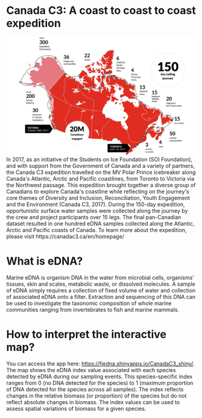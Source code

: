 # Canada C3: A coast to coast to coast expedition
<picture>
 <source media="(prefers-color-scheme: dark)" srcset="YOUR-DARKMODE-IMAGE">
 <source media="(prefers-color-scheme: light)" srcset="YOUR-LIGHTMODE-IMAGE">
 <img alt="YOUR-ALT-TEXT" src="www/landing-map.jpg">
</picture>
In 2017, as an initiative of the Students on Ice Foundation (SOI Foundation), and with support from the Government of Canada and a variety of partners, the Canada C3 expedition travelled on the MV Polar Prince icebreaker along Canada's Atlantic, Arctic and Pacific coastlines, from Toronto to Victoria via the Northwest passage. This expedition brought together a diverse group of Canadians to explore Canada's coastline while reflecting on the journey's core themes of Diversity and Inclusion, Reconciliation, Youth Engagement and the Environment (Canada C3, 2017). During the 150-day expedition, opportunistic surface water samples were collected along the journey by the crew and project participants over 15 legs. The final pan-Canadian dataset resulted in one hundred eDNA samples collected along the Atlantic, Arctic and Pacific coasts of Canada. To learn more about the expedition, please visit https://canadac3.ca/en/homepage/

# What is eDNA?
Marine eDNA is organism DNA in the water from microbial cells, organisms' tissues, skin and scales, metabolic waste, or dissolved molecules. A sample of eDNA simply requires a collection of fixed volume of water and collection of associated eDNA onto a filter. Extraction and sequencing of this DNA can be used to investigate the taxonomic composition of whole marine communities ranging from invertebrates to fish and marine mammals.

# How to interpret the interactive map?
You can access the app here: https://fjedna.shinyapps.io/CanadaC3_shiny/. The map shows the eDNA index value associated with each species detected by eDNA during our sampling events. This species-specific index ranges from 0 (no DNA detected for the species) to 1 (maximum proportion of DNA detected for the species across all samples). The index reflects changes in the relative biomass (or proportion) of the species but do not reflect absolute changes in biomass. The index values can be used to assess spatial variations of biomass for a given species.
